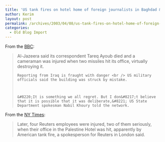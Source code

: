 ```yaml
---
title: 'US tank fires on hotel home of foreign journalists in Baghdad &#8211; killing two, injuring others'
author: Kerim
layout: post
permalink: /archives/2003/04/08/us-tank-fires-on-hotel-home-of-foreign-journalists-in-baghdad-killing-two-injuring-others/
categories:
  - Old Blog Import
---
```

From the <a href="http://news.bbc.co.uk/2/hi/middle_east/2928153.stm" onclick="_gaq.push(['_trackEvent', 'outbound-article', 'http://news.bbc.co.uk/2/hi/middle_east/2928153.stm', 'BBC']);" >BBC</a>:


>   Al-Jazeera said its correspondent Tareq Ayoub died and a cameraman was injured when two missiles hit its office, virtually destroying it.  
>   
>   
>     Reporting from Iraq is fraught with danger <br /> US military officials said the building was struck by mistake.
>   
>   
>   
>     &#8220;It is something we all regret. But I don&#8217;t believe that it is possible that it was deliberate,&#8221; US State Department spokesman Nabil Khoury told the network.
>   


From the <a href="http://www.nytimes.com/2003/04/08/international/worldspecial/08CND-CAMERAMAN.html" onclick="_gaq.push(['_trackEvent', 'outbound-article', 'http://www.nytimes.com/2003/04/08/international/worldspecial/08CND-CAMERAMAN.html', 'NY Times']);" >NY Times</a>:


>   Later, four Reuters employees were injured, two of them seriously, when their office in the Palestine Hotel was hit, apparently by American tank fire, a spokesperson for Reuters in London said.


